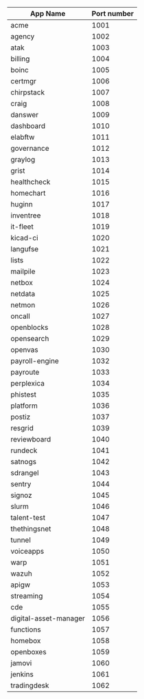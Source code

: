 | App Name              | Port number |
| --------------------- | ----------- |
| acme                  | 1001        |
| agency                | 1002        |
| atak                  | 1003        |
| billing               | 1004        |
| boinc                 | 1005        |
| certmgr               | 1006        |
| chirpstack            | 1007        |
| craig                 | 1008        |
| danswer               | 1009        |
| dashboard             | 1010        |
| elabftw               | 1011        |
| governance            | 1012        |
| graylog               | 1013        |
| grist                 | 1014        |
| healthcheck           | 1015        |
| homechart             | 1016        |
| huginn                | 1017        |
| inventree             | 1018        |
| it-fleet              | 1019        |
| kicad-ci              | 1020        |
| langufse              | 1021        |
| lists                 | 1022        |
| mailpile              | 1023        |
| netbox                | 1024        |
| netdata               | 1025        |
| netmon                | 1026        |
| oncall                | 1027        |
| openblocks            | 1028        |
| opensearch            | 1029        |
| openvas               | 1030        |
| payroll-engine        | 1032        |
| payroute              | 1033        |
| perplexica            | 1034        |
| phistest              | 1035        |
| platform              | 1036        |
| postiz                | 1037        |
| resgrid               | 1039        |
| reviewboard           | 1040        |
| rundeck               | 1041        |
| satnogs               | 1042        |
| sdrangel              | 1043        |
| sentry                | 1044        |
| signoz                | 1045        |
| slurm                 | 1046        |
| talent-test           | 1047        |
| thethingsnet          | 1048        |
| tunnel                | 1049        |
| voiceapps             | 1050        |
| warp                  | 1051        |
| wazuh                 | 1052        |
| apigw                 | 1053        |
| streaming             | 1054        |
| cde                   | 1055        |
| digital-asset-manager | 1056        |
| functions             | 1057        |
| homebox               | 1058        |
| openboxes             | 1059        |
| jamovi                | 1060        |
| jenkins               | 1061        |
| tradingdesk           | 1062        |